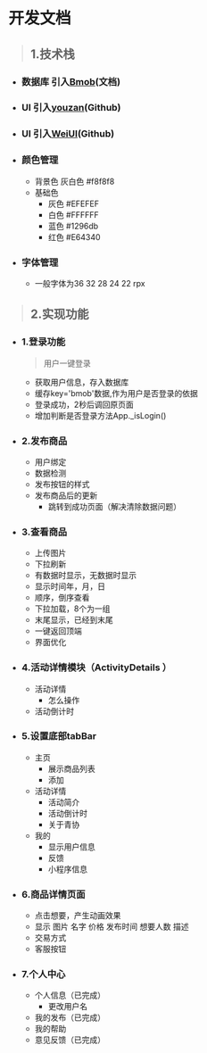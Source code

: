 # 开发文档
>## 1.技术栈
- ### 数据库 引入[Bmob](http://doc.bmob.cn/data/wechat_app_new/index.html)(文档)
- ### UI 引入[youzan](https://github.com/youzan/vant-weapp)(Github)
- ### UI 引入[WeiUI](https://github.com/Tencent/weui-wxss/)(Github)
- ### 颜色管理
   - 背景色 灰白色 #f8f8f8 
   - 基础色
      - 灰色 #EFEFEF
      - 白色 #FFFFFF
      - 蓝色 #1296db
      - 红色 #E64340
- ### 字体管理
   - 一般字体为36 32 28 24 22 rpx

>## 2.实现功能
- ### 1.登录功能
   > 用户一键登录
   - 获取用户信息，存入数据库
   - 缓存key='bmob'数据,作为用户是否登录的依据
   - 登录成功，2秒后调回原页面
   - 增加判断是否登录方法App._isLogin()
- ### 2.发布商品
   - 用户绑定
   - 数据检测
   - 发布按钮的样式
   - 发布商品后的更新
      - 跳转到成功页面（解决清除数据问题）

- ### 3.查看商品
   - 上传图片
   - 下拉刷新
   - 有数据时显示，无数据时显示
   - 显示时间年，月，日
   - 顺序，倒序查看
   - 下拉加载，8个为一组
   - 末尾显示，已经到末尾
   - 一键返回顶端
   - 界面优化

- ### 4.活动详情模块（ActivityDetails ）
   - 活动详情
      - 怎么操作
   - 活动倒计时

- ### 5.设置底部tabBar
   - 主页 
      - 展示商品列表
      - 添加
   - 活动详情
      - 活动简介
      - 活动倒计时
      - 关于青协
   - 我的
      - 显示用户信息
      - 反馈
      - 小程序信息
- ### 6.商品详情页面
   - 点击想要，产生动画效果
   - 显示 图片 名字 价格 发布时间 想要人数 描述
   - 交易方式
   - 客服按钮
- ### 7.个人中心
   - 个人信息（已完成）
      - 更改用户名
   - 我的发布（已完成）
   - 我的帮助
   - 意见反馈（已完成）